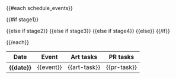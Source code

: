 <!-- ReleaseScheduleTable Template -->
<table class="table table-hover table-striped">
  <thead>
  <tr>
    <th nowrap="nowrap">Date</th>
    <th>Event</th>
    <th>Art tasks</th>
    <th>PR tasks</t>
  </tr>
  </thead>
  <tbody>
  {{#each schedule_events}}

  {{#if stage1}}
    <tr class="success">
  {{else if stage2}}
    <tr class="warning">
  {{else if stage3}}
    <tr class="danger">
  {{else if stage4}}
    <tr class="info">
  {{else}}
    <tr>
  {{/if}}
      <th valign="center" nowrap="nowrap" scope="row">{{date}}</th>
      <td valign="center">{{event}}</td>
      <td valign="center">{{art-task}}</td>
      <td valign="center">{{pr-task}}</td>
    </tr>
    
  {{/each}}
  </tbody>
</table>
